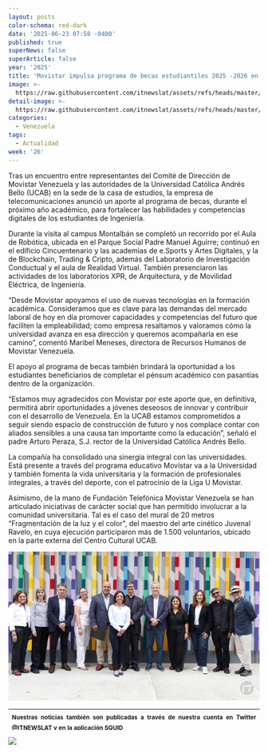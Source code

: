 ```yaml
---
layout: posts
color-schema: red-dark
date: '2025-06-23 07:58 -0400'
published: true
superNews: false
superArticle: false
year: '2025'
title: 'Movistar impulsa programa de becas estudiantiles 2025 -2026 en la UCAB  '
image: >-
  https://raw.githubusercontent.com/itnewslat/assets/refs/heads/master/img/540x320/Movistar-UCAB-p.jpg
detail-image: >-
  https://raw.githubusercontent.com/itnewslat/assets/refs/heads/master/img/1024x680/Movistar-UCAB-g.jpg
categories:
  - Venezuela
tags:
  - Actualidad
week: '26'
---
```

Tras un encuentro entre representantes del Comité de Dirección de Movistar Venezuela y las autoridades de la Universidad Católica Andrés Bello (UCAB) en la sede de la casa de estudios, la empresa de telecomunicaciones anunció un aporte al programa de becas, durante el próximo año académico, para fortalecer las habilidades y competencias digitales de los estudiantes de Ingeniería.

Durante la visita al campus Montalbán se completó un recorrido por el Aula de Robótica, ubicada en el Parque Social Padre Manuel Aguirre; continuó en el edificio Cincuentenario y las academias de e.Sports y Artes Digitales,  y la de Blockchain, Trading  & Cripto, además del Laboratorio de Investigación Conductual y el aula de Realidad Virtual. También presenciaron las actividades de los laboratorios XPR, de Arquitectura, y de Movilidad Eléctrica, de Ingeniería. 

“Desde Movistar apoyamos el uso de nuevas tecnologías en la formación académica. Consideramos que es clave para las demandas del mercado laboral de hoy en día promover capacidades y competencias del futuro que faciliten la empleabilidad; como empresa resaltamos y valoramos cómo la universidad avanza en esa dirección y queremos acompañarla en ese camino”, comentó Maribel Meneses, directora de Recursos Humanos de Movistar Venezuela. 

El apoyo al programa de becas también brindará la oportunidad a los estudiantes beneficiarios de completar el pénsum académico con pasantías dentro de la organización. 

“Estamos muy agradecidos con Movistar por este aporte que, en definitiva, permitirá abrir oportunidades a jóvenes deseosos de innovar y contribuir con el desarrollo de Venezuela. En la UCAB estamos comprometidos a seguir siendo espacio de construcción de futuro y nos complace contar con aliados sensibles a una causa tan importante como la educación”, señaló el padre Arturo Peraza, S.J. rector de la Universidad Católica Andrés Bello.  
 
La compañía ha consolidado una sinergia integral con las universidades. Está presente a través del programa educativo Movistar va a la Universidad y también fomenta la vida universitaria y la formación de profesionales integrales, a través del deporte, con el patrocinio de la Liga U Movistar. 

Asimismo, de la mano de Fundación Telefónica Movistar Venezuela se han articulado iniciativas de carácter social que han permitido involucrar a la comunidad universitaria. Tal es el caso del mural de 20 metros “Fragmentación de la luz y el color", del maestro del arte cinético Juvenal Ravelo, en cuya ejecución participaron más de 1.500 voluntarios, ubicado en la parte externa del Centro Cultural UCAB. 

![](https://raw.githubusercontent.com/itnewslat/assets/refs/heads/master/img/540x320/Movistar-UCAB-p.jpg)

<table style="height: 42px;" width="569">
<tbody>
<tr>
<td style="text-align: justify;"><sub><strong>Nuestras noticias también son publicadas a través de nuestra cuenta en Twitter <a href="https://twitter.com/itnewslat?lang=es">@ITNEWSLAT</a> y en la aplicación <a href="https://squidapp.co/en/">SQUID</a></strong></sub></td>
</tr>
</tbody>
</table>

<img src="https://tracker.metricool.com/c3po.jpg?hash=56f88a41e39ab42c063cc51676587a04"/>
